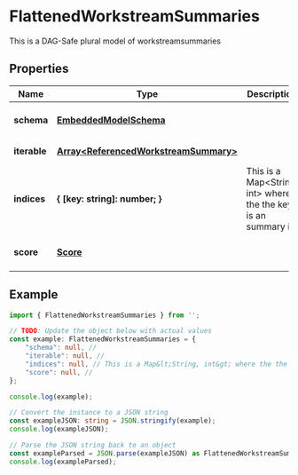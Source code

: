 
# FlattenedWorkstreamSummaries

This is a DAG-Safe plural model of workstreamsummaries

## Properties

Name | Type | Description | Notes
------------ | ------------- | ------------- | -------------
**schema** | [**EmbeddedModelSchema**](EmbeddedModelSchema) |  | [optional] [default to undefined]
**iterable** | [**Array&lt;ReferencedWorkstreamSummary&gt;**](ReferencedWorkstreamSummary) |  | [default to undefined]
**indices** | **\{ [key: string]: number; \}** | This is a Map&lt;String, int&gt; where the the key is an summary id. | [optional] [default to undefined]
**score** | [**Score**](Score) |  | [optional] [default to undefined]

## Example

```typescript
import { FlattenedWorkstreamSummaries } from '';

// TODO: Update the object below with actual values
const example: FlattenedWorkstreamSummaries = {
    "schema": null, // 
    "iterable": null, // 
    "indices": null, // This is a Map&lt;String, int&gt; where the the key is an summary id.
    "score": null, // 
};

console.log(example);

// Convert the instance to a JSON string
const exampleJSON: string = JSON.stringify(example);
console.log(exampleJSON);

// Parse the JSON string back to an object
const exampleParsed = JSON.parse(exampleJSON) as FlattenedWorkstreamSummaries;
console.log(exampleParsed);
```




